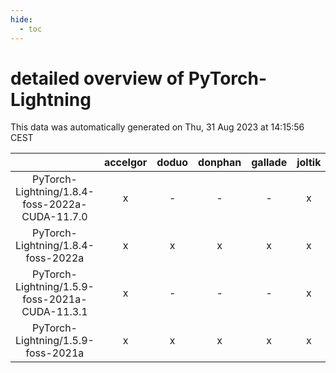 ```yaml
---
hide:
  - toc
---
```


detailed overview of PyTorch-Lightning
======================================


This data was automatically generated on Thu, 31 Aug 2023 at 14:15:56 CEST  

| |accelgor|doduo|donphan|gallade|joltik|skitty|swalot|victini|
| :---: | :---: | :---: | :---: | :---: | :---: | :---: | :---: | :---: |
|PyTorch-Lightning/1.8.4-foss-2022a-CUDA-11.7.0|x|-|-|-|x|-|-|-|
|PyTorch-Lightning/1.8.4-foss-2022a|x|x|x|x|x|x|x|x|
|PyTorch-Lightning/1.5.9-foss-2021a-CUDA-11.3.1|x|-|-|-|x|-|-|-|
|PyTorch-Lightning/1.5.9-foss-2021a|x|x|x|x|x|x|x|x|

